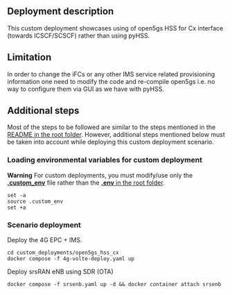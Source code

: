 ## Deployment description

This custom deployment showcases using of open5gs HSS for Cx interface (towards ICSCF/SCSCF) rather than using pyHSS.

## Limitation

In order to change the iFCs or any other IMS service related provisioning information one need to modify the code and re-compile open5gs i.e. no way to configure them via GUI as we have with pyHSS.

## Additional steps

Most of the steps to be followed are similar to the steps mentioned in the [README in the root folder](../../README.md). However, additional steps mentioned below must be taken into account while deploying this custom deployment scenario.

### Loading environmental variables for custom deployment

**Warning**
For custom deployments, you must modify/use only the [**.custom_env**](.custom_env) file rather than the [**.env** in the root folder](../../.env).

```
set -a
source .custom_env
set +a
```

### Scenario deployment

Deploy the 4G EPC + IMS.

```
cd custom_deployments/open5gs_hss_cx
docker compose -f 4g-volte-deploy.yaml up
```

Deploy srsRAN eNB using SDR (OTA)

```
docker compose -f srsenb.yaml up -d && docker container attach srsenb
```
